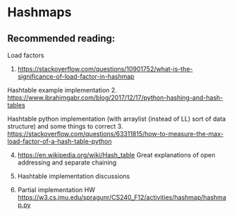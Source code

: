 # Hashmaps


## Recommended reading:

Load factors
1. https://stackoverflow.com/questions/10901752/what-is-the-significance-of-load-factor-in-hashmap

Hashtable example implementation
2. https://www.ibrahimgabr.com/blog/2017/12/17/python-hashing-and-hash-tables

Hashtable python implementation (with arraylist (instead of LL) sort of data structure) and some things to correct
3. https://stackoverflow.com/questions/63311815/how-to-measure-the-max-load-factor-of-a-hash-table-python

4. https://en.wikipedia.org/wiki/Hash_table Great explanations of open addressing and separate chaining

5. Hashtable implementation discussions

6. Partial implementation HW https://w3.cs.jmu.edu/spragunr/CS240_F12/activities/hashmap/hashmap.py

